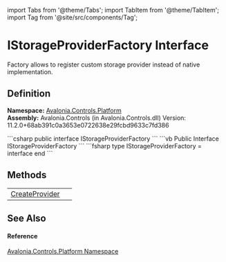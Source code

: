 import Tabs from '@theme/Tabs'; 
import TabItem from '@theme/TabItem'; 
import Tag from '@site/src/components/Tag'; 

# IStorageProviderFactory Interface


Factory allows to register custom storage provider instead of native implementation.



## Definition
**Namespace:** <a href="N_Avalonia_Controls_Platform">Avalonia.Controls.Platform</a>  
**Assembly:** Avalonia.Controls (in Avalonia.Controls.dll) Version: 11.2.0+68ab391c0a3653e0722638e29fcbd9633c7fd386

<Tabs groupId="api-code-preview">
<TabItem value="csharp" label="C#">
```csharp
public interface IStorageProviderFactory
```
</TabItem>
<TabItem value="vb" label="VB">
```vb
Public Interface IStorageProviderFactory
```
</TabItem>
<TabItem value="fsharp" label="F#">
```fsharp
type IStorageProviderFactory = interface end
```
</TabItem>
</Tabs>



## Methods
<table>
<tr>
<td><a href="M_Avalonia_Controls_Platform_IStorageProviderFactory_CreateProvider">CreateProvider</a></td>
<td> </td>
</tr>
</table>

## See Also


#### Reference
<a href="N_Avalonia_Controls_Platform">Avalonia.Controls.Platform Namespace</a>  
